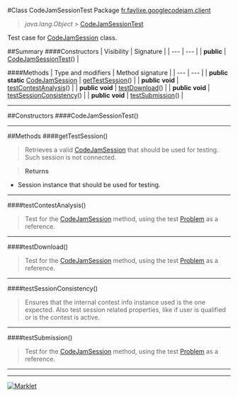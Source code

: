 #Class CodeJamSessionTest
Package [fr.faylixe.googlecodejam.client](README.md)<br>

> *java.lang.Object* > [CodeJamSessionTest](CodeJamSessionTest.md)



Test case for [CodeJamSession](CodeJamSession.md) class.


##Summary
####Constructors
| Visibility | Signature |
| --- | --- |
| **public** | [CodeJamSessionTest](#codejamsessiontest)() |

####Methods
| Type and modifiers | Method signature |
| --- | --- |
| **public static** [CodeJamSession](CodeJamSession.md) | [getTestSession](#gettestsession)() |
| **public** **void** | [testContestAnalysis](#testcontestanalysis)() |
| **public** **void** | [testDownload](#testdownload)() |
| **public** **void** | [testSessionConsistency](#testsessionconsistency)() |
| **public** **void** | [testSubmission](#testsubmission)() |

---


##Constructors
####CodeJamSessionTest()
> 


---


##Methods
####getTestSession()
> Retrieves a valid [CodeJamSession](CodeJamSession.md)
 that should be used for testing.
 Such session is not connected.

> **Returns**
* Session instance that should be used for testing.


---

####testContestAnalysis()
> Test for the [CodeJamSession](CodeJamSession.md)
 method, using the test [Problem](webservice/Problem.md) as a reference.


---

####testDownload()
> Test for the [CodeJamSession](CodeJamSession.md)
 method, using the test [Problem](webservice/Problem.md) as a reference.


---

####testSessionConsistency()
> Ensures that the internal contest info instance used
 is the one expected. Also test session related properties,
 like if user is qualified or is the contest is active.


---

####testSubmission()
> Test for the [CodeJamSession](CodeJamSession.md)
 method, using the test [Problem](webservice/Problem.md) as a reference.


---

---

[![Marklet](https://img.shields.io/badge/Generated%20by-Marklet-green.svg)](https://github.com/Faylixe/marklet)